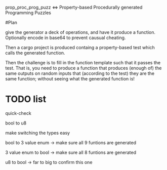 prop_proc_prog_puzz <=> Property-based Procedurally generated Programming Puzzles

#Plan

give the generator a deck of operations, and have it produce a function. Optionally encode in base64 to prevent causual cheating.

Then a cargo project is produced containg a property-based test which calls the generated function.

Then the challenge is to fill in the function template such that it passes the test. That is, you need to produce a function that produces (enough of) the same outputs on random inputs that (according to the test) they are the same function; without seeing what the generated function is!

# TODO list

quick-check

bool to u8

make switching the types easy

bool to 3 value enum
  -> make sure all 9 funtions are generated

3 value enum to bool
  -> make sure all 8 funtions are generated

u8 to bool
  -> far to big to confirm this one
